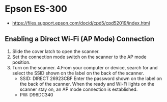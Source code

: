 
# Epson ES-300

* <https://files.support.epson.com/docid/cpd5/cpd52019/index.html>

## Enabling a Direct Wi-Fi (AP Mode) Connection

1. Slide the cover latch to open the scanner.
2. Set the connection mode switch on the scanner to the  AP mode position.
3. Turn on the scanner.
4.From your computer or device, search for and select the SSID shown on the label on the back of the scanner.
	* SSID: DIRECT 26923CBF
Enter the password shown on the label on the back of the scanner. When the ready and  Wi-Fi lights on the scanner stay on, an AP mode connection is established.
	* PW: D96DC340
